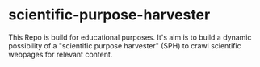 # scientific-purpose-harvester
This Repo is build for educational purposes. It's aim is to build a dynamic possibility of a "scientific purpose harvester" (SPH) to crawl scientific webpages for relevant content.
